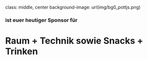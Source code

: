 ﻿class: middle, center
background-image: url(img/bg0_pottjs.png)

### ist euer heutiger Sponsor für
# Raum + Technik sowie Snacks + Trinken
